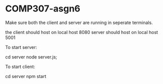 # COMP307-asgn6

Make sure both the client and server are running in seperate terminals.

the client should host on local host 8080
server should host on local host 5001

To start server:

cd server
node server.js;

To start client:

cd server
npm start